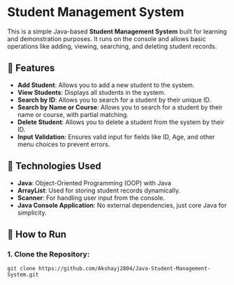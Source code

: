 # Student Management System 

This is a simple Java-based **Student Management System** built for learning and demonstration purposes. It runs on the console and allows basic operations like adding, viewing, searching, and deleting student records.

## 🚀 Features

- **Add Student**: Allows you to add a new student to the system.
- **View Students**: Displays all students in the system.
- **Search by ID**: Allows you to search for a student by their unique ID.
- **Search by Name or Course**: Allows you to search for a student by their name or course, with partial matching.
- **Delete Student**: Allows you to delete a student from the system by their ID.
- **Input Validation**: Ensures valid input for fields like ID, Age, and other menu choices to prevent errors.

## 🔧 Technologies Used

- **Java**: Object-Oriented Programming (OOP) with Java
- **ArrayList**: Used for storing student records dynamically.
- **Scanner**: For handling user input from the console.
- **Java Console Application**: No external dependencies, just core Java for simplicity.

## 🏃 How to Run

### 1. Clone the Repository:
```bas
git clone https://github.com/Akshayj2804/Java-Student-Management-System.git
